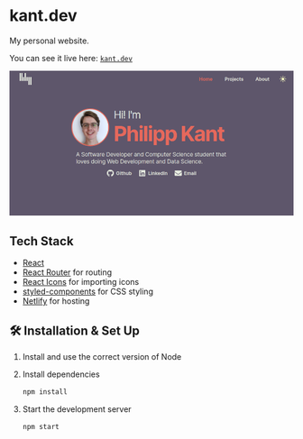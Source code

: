 # kant.dev

My personal website.

You can see it live here: [``` kant.dev ```](https://kant.dev/)

![demo](./src/images/kantdev_readme.png)

## Tech Stack

- [React](https://reactjs.org/)
- [React Router](https://reactrouter.com/web/guides/quick-start) for routing
- [React Icons](https://react-icons.github.io/react-icons/) for importing icons
- [styled-components](https://styled-components.com/docs/basics) for CSS styling
- [Netlify](https://www.netlify.com/) for hosting

## 🛠 Installation & Set Up

1. Install and use the correct version of Node

2. Install dependencies

   ```sh
   npm install
   ```

3. Start the development server

   ```sh
   npm start
   ```